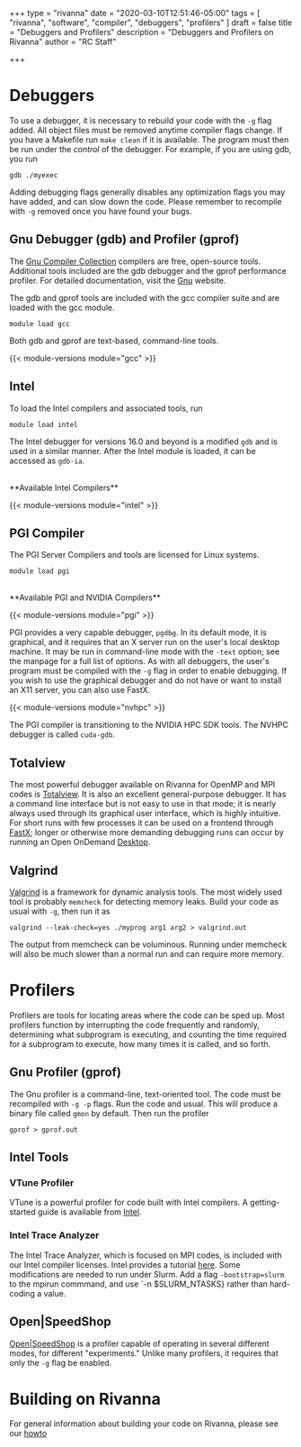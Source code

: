 +++
type = "rivanna"
date = "2020-03-10T12:51:46-05:00"
tags = [
  "rivanna", "software", "compiler", "debuggers", "profilers"
]
draft = false
title = "Debuggers and Profilers"
description = "Debuggers and Profilers on Rivanna"
author = "RC Staff"

+++

# Debuggers

To use a debugger, it is necessary to rebuild your code with the `-g` flag added.  All object files must be removed anytime compiler flags change.  If you have a Makefile run `make clean` if it is available.  The program must then be run under the _control_ of the debugger.  For example, if you are using gdb, you run
```
gdb ./myexec
```

Adding debugging flags generally disables any optimization flags you may have added, and can slow down the code.  Please remember to recompile with `-g` removed once you have found your bugs.

## Gnu Debugger (gdb) and Profiler (gprof)
The [Gnu Compiler Collection](https://gcc.gnu.org) compilers are free, open-source tools. Additional tools included are the gdb debugger and the gprof performance profiler. For detailed documentation, visit the [Gnu](https://gcc.gnu.org/onlinedocs/) website.

The gdb and gprof tools are included with the gcc compiler suite and are loaded with the gcc module.

```
module load gcc
```

Both gdb and gprof are text-based, command-line tools.  

{{< module-versions module="gcc" >}}

## Intel 

To load the Intel compilers and associated tools, run
```
module load intel
```
The Intel debugger for versions 16.0 and beyond is a modified `gdb` and is used in a similar manner. After the Intel module is loaded, it can be accessed as `gdb-ia`.

<br>
**Available Intel Compilers**

{{< module-versions module="intel" >}}

## PGI Compiler
The PGI Server Compilers and tools are licensed for Linux systems.
```
module load pgi
```
<br>
**Available PGI and NVIDIA Compilers**

{{< module-versions module="pgi" >}}

PGI provides a very capable debugger, `pgdbg`. In its default mode, it is graphical, and it requires that an X server run on the user's local desktop machine. It may be run in command-line mode with the `-text` option; see the manpage for a full list of options. As with all debuggers, the user's program must be compiled with the `-g` flag in order to enable debugging. If you wish to use the graphical debugger and do not have or want to install an X11 server, you can also use FastX. 

{{< module-versions module="nvhpc" >}}

The PGI compiler is transitioning to the NVIDIA HPC SDK tools.  The NVHPC debugger is called `cuda-gdb`.

## Totalview
The most powerful debugger available on Rivanna for OpenMP and MPI codes is [Totalview](/userinfo/hpc/software/totalview).  It is also an excellent general-purpose debugger.  It has a command line interface but is not easy to use in that mode; it is nearly always used through its graphical user interface, which is highly intuitive.  For short runs with few processes it can be used on a frontend through [FastX](/userinfo/hpc/logintools/fastx); longer or otherwise more demanding debugging runs can occur by running an Open OnDemand [Desktop](/userinfo/hpc/ood/desktop).

## Valgrind
[Valgrind](https://valgrind.org) is a framework for dynamic analysis tools. The most widely used tool is probably `memcheck` for detecting memory leaks. Build your code as usual with `-g`, then run it as
```
valgrind --leak-check=yes ./myprog arg1 arg2 > valgrind.out
```
The output from memcheck can be voluminous.  Running under memcheck will also be much slower than a normal run and can require more memory.

# Profilers

Profilers are tools for locating areas where the code can be sped up.  Most profilers function by interrupting the code frequently and randomly, determining what subprogram is executing, and counting the time required for a subprogram to execute, how many times it is called, and so forth.

## Gnu Profiler (gprof)

The Gnu profiler is a command-line, text-oriented tool.  The code must be recompiled with `-g -p` flags.  Run the code and usual.  This will produce a binary file called `gmon` by default.  Then run the profiler
```
gprof > gprof.out
```

## Intel Tools

### VTune Profiler

VTune is a powerful profiler for code built with Intel compilers.  A getting-started guide is available from [Intel](https://software.intel.com/en-us/get-started-with-vtune-linux-os).

### Intel Trace Analyzer

The Intel Trace Analyzer, which is focused on MPI codes, is included with our Intel compiler licenses.  Intel provides a tutorial [here](https://software.intel.com/en-us/get-started-with-itac-for-linux).  Some modifications are needed to run under Slurm.  Add a flag `-bootstrap=slurm` to the mpirun commmand, and use `-n $SLURM_NTASKS} rather than hard-coding a value.  

## Open|SpeedShop

[Open|SpeedShop](https://openspeedshop.org) is a profiler capable of operating in several different modes, for different "experiments." Unlike many profilers, it requires that only the `-g` flag be enabled.

# Building on Rivanna
For general information about building your code on Rivanna, please see our [howto](/userinfo/howtos/rivanna/compiler-howto)
